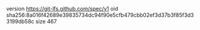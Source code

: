 version https://git-lfs.github.com/spec/v1
oid sha256:8a016f42689e39835734dc94f90e5cfb479cbb02ef3d37b3f85f3d33199db58c
size 467

